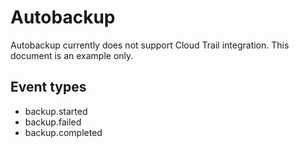 # Autobackup

Autobackup currently does not support Cloud Trail integration. This document is an example only.

## Event types

- backup.started
- backup.failed
- backup.completed

